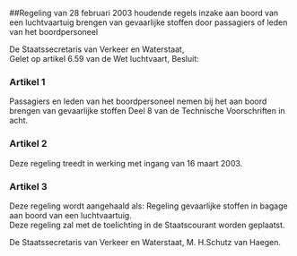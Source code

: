 <meta http-equiv='Content-Type' content='text/html; charset=utf-8' />

##Regeling van 28 februari 2003 houdende regels inzake aan boord van een luchtvaartuig brengen van gevaarlijke stoffen door passagiers of leden van het boordpersoneel

De Staatssecretaris van Verkeer en Waterstaat,  
Gelet op artikel 6.59 van de Wet luchtvaart,
Besluit:    

### Artikel  1  

Passagiers en leden van het boordpersoneel nemen bij het aan boord brengen van gevaarlijke stoffen Deel 8 van de Technische Voorschriften in acht.  

### Artikel  2  

Deze regeling treedt in werking met ingang van 16 maart 2003.  

### Artikel  3  

Deze regeling wordt aangehaald als: Regeling gevaarlijke stoffen in bagage aan boord van een luchtvaartuig.  
Deze regeling zal met de toelichting in de Staatscourant worden geplaatst.   

De 
Staatssecretaris van Verkeer en Waterstaat,
M. H.Schutz van Haegen.    
